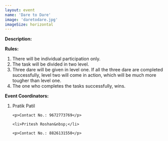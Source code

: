 ```yaml
---
layout: event
name: 'Dare to Dare'
image: 'daretodare.jpg'
imageSize: horizontal
---
```


<p><strong>Description:</strong></p>
<p><strong>Rules:</strong></p>

<ol>
	<li>There will be individual participation only.</li>
	<li>The task will be divided in two level.</li>
	<li>
		Three dare will be given in level one. If all the three dare are completed successfully, level
		two will come in action, which will be much more tougher than level one.
	</li>
	<li>The one who completes the tasks successfully, wins.</li>
</ol>

<p><strong>Event Coordinators:</strong></p>
<ol>
	<li>Pratik Patil&nbsp;</li>

    <p>Contact No.: 9672773769</p>

    <li>Pritesh Roshan&nbsp;</li>

    <p>Contact No.: 8826131550</p>

</ol>
